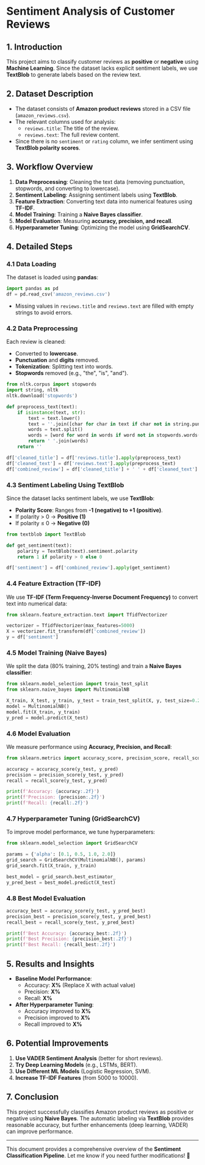 # Sentiment Analysis of Customer Reviews

## 1. Introduction
This project aims to classify customer reviews as **positive** or **negative** using **Machine Learning**. Since the dataset lacks explicit sentiment labels, we use **TextBlob** to generate labels based on the review text.

## 2. Dataset Description
- The dataset consists of **Amazon product reviews** stored in a CSV file (`amazon_reviews.csv`).
- The relevant columns used for analysis:
  - `reviews.title`: The title of the review.
  - `reviews.text`: The full review content.
- Since there is no `sentiment` or `rating` column, we infer sentiment using **TextBlob polarity scores**.

## 3. Workflow Overview
1. **Data Preprocessing**: Cleaning the text data (removing punctuation, stopwords, and converting to lowercase).
2. **Sentiment Labeling**: Assigning sentiment labels using **TextBlob**.
3. **Feature Extraction**: Converting text data into numerical features using **TF-IDF**.
4. **Model Training**: Training a **Naive Bayes classifier**.
5. **Model Evaluation**: Measuring **accuracy, precision, and recall**.
6. **Hyperparameter Tuning**: Optimizing the model using **GridSearchCV**.

## 4. Detailed Steps

### 4.1 Data Loading
The dataset is loaded using **pandas**:
```python
import pandas as pd
df = pd.read_csv('amazon_reviews.csv')
```
- Missing values in `reviews.title` and `reviews.text` are filled with empty strings to avoid errors.

### 4.2 Data Preprocessing
Each review is cleaned:
- Converted to **lowercase**.
- **Punctuation** and **digits** removed.
- **Tokenization**: Splitting text into words.
- **Stopwords** removed (e.g., "the", "is", "and").

```python
from nltk.corpus import stopwords
import string, nltk
nltk.download('stopwords')

def preprocess_text(text):
    if isinstance(text, str):
        text = text.lower()
        text = ''.join([char for char in text if char not in string.punctuation and not char.isdigit()])
        words = text.split()
        words = [word for word in words if word not in stopwords.words('english')]
        return ' '.join(words)
    return ''

df['cleaned_title'] = df['reviews.title'].apply(preprocess_text)
df['cleaned_text'] = df['reviews.text'].apply(preprocess_text)
df['combined_review'] = df['cleaned_title'] + ' ' + df['cleaned_text']
```

### 4.3 Sentiment Labeling Using TextBlob
Since the dataset lacks sentiment labels, we use **TextBlob**:
- **Polarity Score**: Ranges from **-1 (negative) to +1 (positive)**.
- If polarity > 0 → **Positive (1)**
- If polarity ≤ 0 → **Negative (0)**

```python
from textblob import TextBlob

def get_sentiment(text):
    polarity = TextBlob(text).sentiment.polarity
    return 1 if polarity > 0 else 0

df['sentiment'] = df['combined_review'].apply(get_sentiment)
```

### 4.4 Feature Extraction (TF-IDF)
We use **TF-IDF (Term Frequency-Inverse Document Frequency)** to convert text into numerical data:
```python
from sklearn.feature_extraction.text import TfidfVectorizer

vectorizer = TfidfVectorizer(max_features=5000)
X = vectorizer.fit_transform(df['combined_review'])
y = df['sentiment']
```

### 4.5 Model Training (Naive Bayes)
We split the data (80% training, 20% testing) and train a **Naive Bayes classifier**:
```python
from sklearn.model_selection import train_test_split
from sklearn.naive_bayes import MultinomialNB

X_train, X_test, y_train, y_test = train_test_split(X, y, test_size=0.2, random_state=42)
model = MultinomialNB()
model.fit(X_train, y_train)
y_pred = model.predict(X_test)
```

### 4.6 Model Evaluation
We measure performance using **Accuracy, Precision, and Recall**:
```python
from sklearn.metrics import accuracy_score, precision_score, recall_score

accuracy = accuracy_score(y_test, y_pred)
precision = precision_score(y_test, y_pred)
recall = recall_score(y_test, y_pred)

print(f'Accuracy: {accuracy:.2f}')
print(f'Precision: {precision:.2f}')
print(f'Recall: {recall:.2f}')
```

### 4.7 Hyperparameter Tuning (GridSearchCV)
To improve model performance, we tune hyperparameters:
```python
from sklearn.model_selection import GridSearchCV

params = {'alpha': [0.1, 0.5, 1.0, 2.0]}
grid_search = GridSearchCV(MultinomialNB(), params)
grid_search.fit(X_train, y_train)

best_model = grid_search.best_estimator_
y_pred_best = best_model.predict(X_test)
```

### 4.8 Best Model Evaluation
```python
accuracy_best = accuracy_score(y_test, y_pred_best)
precision_best = precision_score(y_test, y_pred_best)
recall_best = recall_score(y_test, y_pred_best)

print(f'Best Accuracy: {accuracy_best:.2f}')
print(f'Best Precision: {precision_best:.2f}')
print(f'Best Recall: {recall_best:.2f}')
```

## 5. Results and Insights
- **Baseline Model Performance**:
  - Accuracy: **X%** (Replace X with actual value)
  - Precision: **X%**
  - Recall: **X%**
- **After Hyperparameter Tuning**:
  - Accuracy improved to **X%**
  - Precision improved to **X%**
  - Recall improved to **X%**

## 6. Potential Improvements
1. **Use VADER Sentiment Analysis** (better for short reviews).
2. **Try Deep Learning Models** (e.g., LSTMs, BERT).
3. **Use Different ML Models** (Logistic Regression, SVM).
4. **Increase TF-IDF Features** (from 5000 to 10000).

## 7. Conclusion
This project successfully classifies Amazon product reviews as positive or negative using **Naive Bayes**. The automatic labeling via **TextBlob** provides reasonable accuracy, but further enhancements (deep learning, VADER) can improve performance.

---

This document provides a comprehensive overview of the **Sentiment Classification Pipeline**. Let me know if you need further modifications! 🚀

